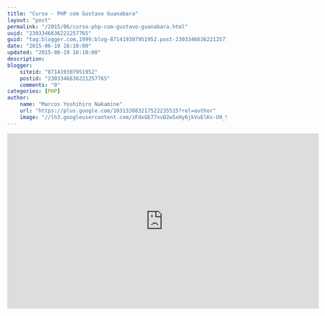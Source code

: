 ```yaml
---
title: "Curso - PHP com Gustavo Guanabara"
layout: "post"
permalink: "/2015/06/curso-php-com-gustavo-guanabara.html"
uuid: "2303346636221257765"
guid: "tag:blogger.com,1999:blog-871419307951952.post-2303346636221257765"
date: "2015-06-19 16:10:00"
updated: "2015-06-19 16:10:00"
description: 
blogger:
    siteid: "871419307951952"
    postid: "2303346636221257765"
    comments: "0"
categories: [PHP]
author: 
    name: "Marcos Yoshihiro Nakamine"
    url: "https://plus.google.com/103133083217522235515?rel=author"
    image: "//lh3.googleusercontent.com/zFdxGE77vvD2w5xHy6jkVuElKv-U9_9qLkRYK8OnbDeJPtjSZ82UPq5w6hJ-SA=w35"
---
```


<div class="css-full-post-content js-full-post-content">
<iframe width="716" height="403" src="https://www.youtube.com/embed/videoseries?list=PLHz_AreHm4dm4beCCCmW4xwpmLf6EHY9k" frameborder="0" allowfullscreen></iframe>
</div>